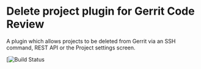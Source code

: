 # Delete project plugin for Gerrit Code Review

A plugin which allows projects to be deleted from Gerrit via an SSH command,
REST API or the Project settings screen.

[![Build Status](https://gerrit-ci.gerritforge.com/job/plugin-delete-project-bazel-master/badge/icon)
